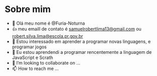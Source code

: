  # Sobre mim


- 👋 Olá meu nome é @Furia-Noturna
- :+1: meu emaill de contato é samuelrobertlima13@gmail.com ou robert.silva.lima@escola.pr.gov.br
- 👀 Estou interessado em aprender a programar novas linguagens, e programar jogos
- 🌱 Eu estou aprendendi a programar rencentemente a linguagem de JavaScript e Scrath
- 💞️ I’m looking to collaborate on ...
- 📫 How to reach me ...

<!---
Furia-Noturna/Furia-Noturna is a ✨ special ✨ repository because its `README.md` (this file) appears on your GitHub profile.
You can click the Preview link to take a look at your changes.
--->
